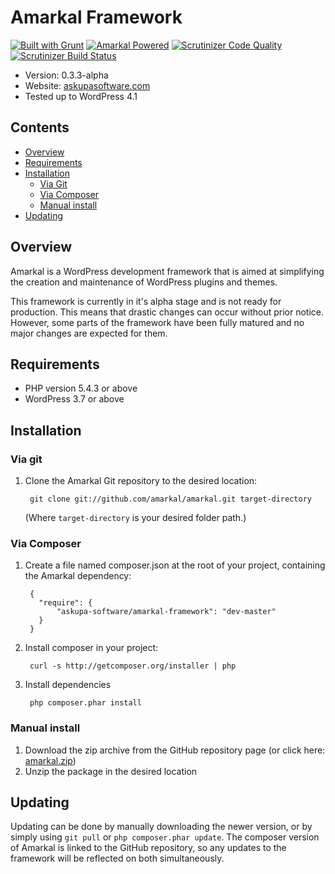 # Amarkal Framework 
[![Built with Grunt](https://cdn.gruntjs.com/builtwith.png)](http://gruntjs.com/) [![Amarkal Powered](http://www.askupasoftware.com/poweredby.gif)](http://www.askupasoftware.com/)
[![Scrutinizer Code Quality](https://scrutinizer-ci.com/g/amarkal/amarkal/badges/quality-score.png?b=master)](https://scrutinizer-ci.com/g/amarkal/amarkal/?branch=master)
[![Scrutinizer Build Status](https://scrutinizer-ci.com/g/amarkal/amarkal/badges/build.png?b=master)](https://scrutinizer-ci.com/g/amarkal/amarkal/?branch=master)

- Version: 0.3.3-alpha
- Website: [askupasoftware.com](http://www.askupasoftware.com/)
- Tested up to WordPress 4.1

## Contents

* [Overview](#overview)
* [Requirements](#requirements)
* [Installation](#installation)
    * [Via Git](#via-git)
    * [Via Composer](#via-composer)
    * [Manual install](#manual-install)
* [Updating](#updating)

## Overview

Amarkal is a WordPress development framework that is aimed at simplifying the creation and maintenance of WordPress plugins and themes.

This framework is currently in it's alpha stage and is not ready for production. This means that drastic changes can occur without prior notice. However, some parts of the framework have been fully matured and no major changes are expected for them.

## Requirements

- PHP version 5.4.3 or above
- WordPress 3.7 or above

## Installation

### Via git

1. Clone the Amarkal Git repository to the desired location:

        git clone git://github.com/amarkal/amarkal.git target-directory

    (Where `target-directory` is your desired folder path.)

### Via Composer

1. Create a file named composer.json at the root of your project, containing the Amarkal dependency:

        {
          "require": {
              "askupa-software/amarkal-framework": "dev-master"
          }
        }

2. Install composer in your project:

        curl -s http://getcomposer.org/installer | php

3. Install dependencies

        php composer.phar install

### Manual install 

1. Download the zip archive from the GitHub repository page (or click here:  [amarkal.zip](https://github.com/amarkal/amarkal/archive/master.zip))
2. Unzip the package in the desired location

## Updating

Updating can be done by manually downloading the newer version, or by simply using `git pull` or `php composer.phar update`. The composer version of Amarkal is linked to the GitHub repository, so any updates to the framework will be reflected on both simultaneously.
